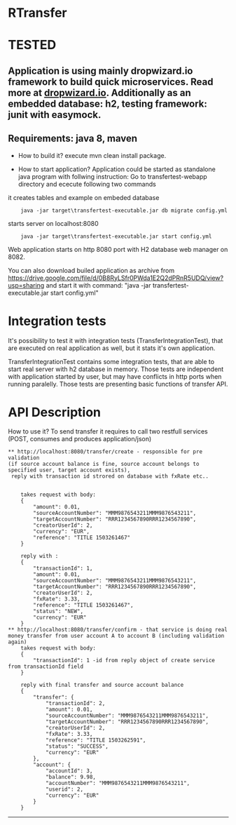 # RTransfer

TESTED
==========

Application is using mainly dropwizard.io framework to build quick microservices. Read more at [dropwizard.io](http://www.dropwizard.io).
Additionally as an embedded database: h2, testing framework: junit with easymock.
---
Requirements:
java 8, maven
---
* How to build it?
execute mvn clean install package.

* How to start application?
Application could be started as standalone java program with follwing instruction:
Go to transfertest-webapp directory and ececute following two commands

it creates tables and example on embeded database
```
	java -jar target\transfertest-executable.jar db migrate config.yml

```
starts server on localhost:8080
```
	java -jar target\transfertest-executable.jar start config.yml

```
Web application starts on http 8080 port with H2 database web manager on 8082.

You can also download builed application as archive from  https://drive.google.com/file/d/0B8RyLSfr0PWda1E2Q2dPRnR5UDQ/view?usp=sharing
and start it with command:  "java -jar transfertest-executable.jar start config.yml"


Integration tests
==========
It's possibility to test it with integration tests (TransferIntegrationTest), that are executed on real application as well, but it stats it's own application.

TransferIntegrationTest contains some integration tests, that are able to start real server with h2 database in memory. 
Those tests are independent with application started by user, but may have conflicts in http ports when running paralelly.
Those tests are presenting basic functions of transfer API.

API Description
==========

How to use it?
To send transfer it requires to call two restfull services (POST, consumes and produces application/json)
		
	** http://localhost:8080/transfer/create - responsible for pre validation 
	(if source account balance is fine, source account belongs to specified user, target account exists),
	 reply with transaction id strored on database with fxRate etc..


		takes request with body:
		{
		    "amount": 0.01,
		    "sourceAccountNumber": "MMM9876543211MMM9876543211",
		    "targetAccountNumber": "RRR1234567890RRR1234567890",
		    "creatorUserId": 2,
		    "currency": "EUR",
		    "reference": "TITLE 1503261467"
		}
		
		reply with :
		{
		    "transactionId": 1,
		    "amount": 0.01,
		    "sourceAccountNumber": "MMM9876543211MMM9876543211",
		    "targetAccountNumber": "RRR1234567890RRR1234567890",
		    "creatorUserId": 2,
		    "fxRate": 3.33,
		    "reference": "TITLE 1503261467",
		    "status": "NEW",
		    "currency": "EUR"
		}
	** http://localhost:8080/transfer/confirm - that service is doing real money transfer from user account A to account B (including validation again)
		takes request with body:
		{
			"transactionId": 1 -id from reply object of create service from transactionId field
		}
		
		reply with final transfer and source account balance
		{
		    "transfer": {
		        "transactionId": 2,
		        "amount": 0.01,
		        "sourceAccountNumber": "MMM9876543211MMM9876543211",
		        "targetAccountNumber": "RRR1234567890RRR1234567890",
		        "creatorUserId": 2,
		        "fxRate": 3.33,
		        "reference": "TITLE 1503262591",
		        "status": "SUCCESS",
		        "currency": "EUR"
		    },
		    "account": {
		        "accountId": 3,
		        "balance": 9.98,
		        "accountNumber": "MMM9876543211MMM9876543211",
		        "userid": 2,
		        "currency": "EUR"
		    }
		}

---


